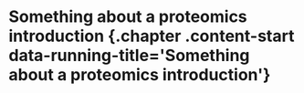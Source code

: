 # Something about a proteomics introduction {.chapter .content-start  data-running-title='Something about a proteomics introduction'}
